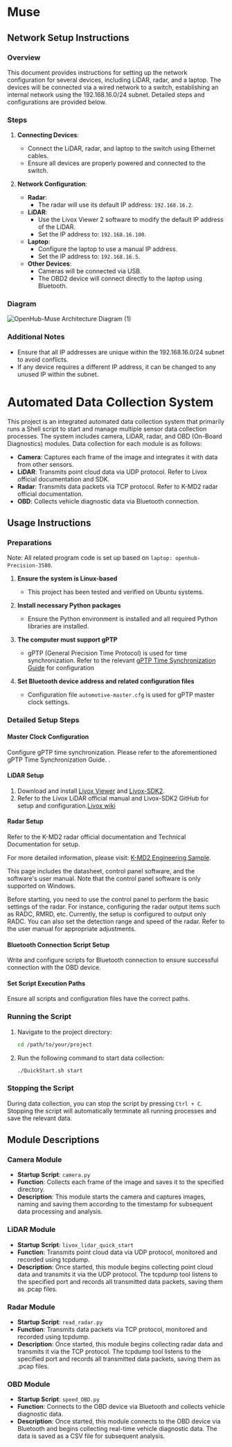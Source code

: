 # Muse
## Network Setup Instructions

### Overview
This document provides instructions for setting up the network configuration for several devices, including LiDAR, radar, and a laptop. The devices will be connected via a wired network to a switch, establishing an internal network using the 192.168.16.0/24 subnet. Detailed steps and configurations are provided below.

### Steps

1. **Connecting Devices**:
   - Connect the LiDAR, radar, and laptop to the switch using Ethernet cables.
   - Ensure all devices are properly powered and connected to the switch.

2. **Network Configuration**:
   - **Radar**:
     - The radar will use its default IP address: `192.168.16.2`.
   - **LiDAR**:
     - Use the Livox Viewer 2 software to modify the default IP address of the LiDAR.
     - Set the IP address to: `192.168.16.100`.
   - **Laptop**:
     - Configure the laptop to use a manual IP address.
     - Set the IP address to: `192.168.16.5`.
   - **Other Devices**:
     - Cameras will be connected via USB.
     - The OBD2 device will connect directly to the laptop using Bluetooth.

### Diagram
![OpenHub-Muse Architecture Diagram (1)](https://github.com/user-attachments/assets/1fb00f06-6135-403b-97f7-c2b15824871e)

### Additional Notes
- Ensure that all IP addresses are unique within the 192.168.16.0/24 subnet to avoid conflicts.
- If any device requires a different IP address, it can be changed to any unused IP within the subnet.


# Automated Data Collection System

This project is an integrated automated data collection system that primarily runs a Shell script to start and manage multiple sensor data collection processes. The system includes camera, LiDAR, radar, and OBD (On-Board Diagnostics) modules. Data collection for each module is as follows:

- **Camera**: Captures each frame of the image and integrates it with data from other sensors.
- **LiDAR**: Transmits point cloud data via UDP protocol. Refer to Livox official documentation and SDK.
- **Radar**: Transmits data packets via TCP protocol. Refer to K-MD2 radar official documentation.
- **OBD**: Collects vehicle diagnostic data via Bluetooth connection.

## Usage Instructions

### Preparations

Note: All related program code is set up based on `laptop: openhub-Precision-3580`.

1. **Ensure the system is Linux-based**
   - This project has been tested and verified on Ubuntu systems.

2. **Install necessary Python packages**
   - Ensure the Python environment is installed and all required Python libraries are installed.

3. **The computer must support gPTP**
   - gPTP (General Precision Time Protocol) is used for time synchronization. Refer to the relevant [gPTP 
     Time Synchronization Guide](https://livox-wiki-cn.readthedocs.io/zh-cn/latest/tutorials/new_product/common/time_sync.html#gptp) for configuration

4. **Set Bluetooth device address and related configuration files**
   - Configuration file `automotive-master.cfg` is used for gPTP master clock settings.

### Detailed Setup Steps

#### Master Clock Configuration

Configure gPTP time synchronization. Please refer to the aforementioned gPTP Time Synchronization Guide.
.

#### LiDAR Setup

1. Download and install [Livox Viewer](https://www.livoxtech.com/downloads) and [Livox-SDK2](https://github.com/Livox-SDK/Livox-SDK2).
2. Refer to the Livox LiDAR official manual and Livox-SDK2 GitHub for setup and configuration.[Livox wiki](https://livox-wiki-en.readthedocs.io/en/latest/index.html)

#### Radar Setup

Refer to the K-MD2 radar official documentation and Technical Documentation for setup.

For more detailed information, please visit: [K-MD2 Engineering Sample](https://rfbeam.ch/product/k-md2-engineering-sample/).

This page includes the datasheet, control panel software, and the software's user manual.
Note that the control panel software is only supported on Windows.

Before starting, you need to use the control panel to perform the basic settings of the radar.
For instance, configuring the radar output items such as RADC, RMRD, etc. Currently, the setup is configured to output only RADC.
You can also set the detection range and speed of the radar. Refer to the user manual for appropriate adjustments.


#### Bluetooth Connection Script Setup

Write and configure scripts for Bluetooth connection to ensure successful connection with the OBD device.

#### Set Script Execution Paths

Ensure all scripts and configuration files have the correct paths.

### Running the Script

1. Navigate to the project directory:

    ```bash
    cd /path/to/your/project
    ```

2. Run the following command to start data collection:

    ```bash
    ./QuickStart.sh start
    ```

### Stopping the Script

During data collection, you can stop the script by pressing `Ctrl + C`. Stopping the script will automatically terminate all running processes and save the relevant data.

## Module Descriptions

### Camera Module

- **Startup Script**: `camera.py`
- **Function**: Collects each frame of the image and saves it to the specified directory.
- **Description**: This module starts the camera and captures images, naming and saving them according to the timestamp for subsequent data processing and analysis.

### LiDAR Module

- **Startup Script**: `livox_lidar_quick_start`
- **Function**: Transmits point cloud data via UDP protocol, monitored and recorded using tcpdump.
- **Description**: Once started, this module begins collecting point cloud data and transmits it via the UDP protocol. The tcpdump tool listens to the specified port and records all transmitted data packets, saving them as .pcap files.

### Radar Module

- **Startup Script**: `read_radar.py`
- **Function**: Transmits data packets via TCP protocol, monitored and recorded using tcpdump.
- **Description**: Once started, this module begins collecting radar data and transmits it via the TCP protocol. The tcpdump tool listens to the specified port and records all transmitted data packets, saving them as .pcap files.

### OBD Module

- **Startup Script**: `speed_OBD.py`
- **Function**: Connects to the OBD device via Bluetooth and collects vehicle diagnostic data.
- **Description**: Once started, this module connects to the OBD device via Bluetooth and begins collecting real-time vehicle diagnostic data. The data is saved as a CSV file for subsequent analysis.

